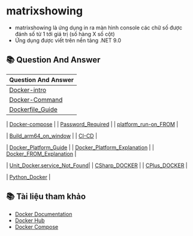 # matrixshowing
* matrixshowing là ứng dụng in ra màn hình console các chữ số được đánh số từ 1 tới giá trị (số hàng X số cột)
* Ứng dụng được viết trên nền tảng .NET 9.0 

## 📚 Question And Answer
| Question And Answer |
|-----|
| [Docker-intro](Q&A/Docker-intro.md)  |
| [Docker-Command](Q&A/Docker-Command.md)|
| [Dockerfile_Guide](Q&A/Dockerfile_Guide.md)  |

| [Docker-compose](Q&A/Docker_Compose.md)  |
| [Password_Required](Q&A/Password_Required.md)  |
| [platform_run-on_FROM](Q&A/platform_run-on_FROM.md)  |

| [Build_arm64_on_window](Q&A/Build_Arm64_On_Window.md)  |
| [CI-CD](Q&A/CI-CD.md)  |

| [Docker_Platform_Guide](Q&A/Docker_Platform_Guide.md) |
| [Docker_Platform_Explanation](Q&A/Docker_Platform_Explanation.md) | 
| [Docker_FROM_Explanation](Q&A/Docker_FROM_Explanation.md) | 

| [Unit_Docker.service_Not_Found](Q&A/Unit_Docker.service_Not_Found.md)|
| [CSharp_DOCKER](Q&A/CSharpDOCKER.md)  |
| [CPlus_DOCKER](Q&A/CPlusDOCKER.md) | 

| [Python_Docker](Q&A/Python_Docker.md)  |


## 📚 Tài liệu tham khảo
- [Docker Documentation](https://docs.docker.com/)
- [Docker Hub](https://hub.docker.com/)
- [Docker Compose](https://docs.docker.com/compose/)

